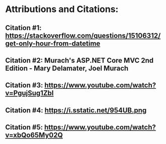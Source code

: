 ﻿# Attributions and Citations:
## Citation #1: https://stackoverflow.com/questions/15106312/get-only-hour-from-datetime
## Citation #2: Murach's ASP.NET Core MVC 2nd Edition - Mary Delamater, Joel Murach
## Citation #3: https://www.youtube.com/watch?v=PgujSug1ZbI
## Citation #4: https://i.sstatic.net/954UB.png
## Citation #5: https://www.youtube.com/watch?v=xbQo65My02Q
